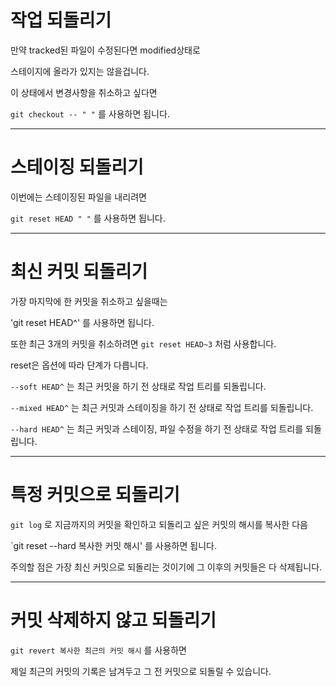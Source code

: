 # 작업 되돌리기

만약 tracked된 파일이 수정된다면 modified상태로 

스테이지에 올라가 있지는 않을겁니다.

이 상태에서 변경사항을 취소하고 싶다면 

`git checkout -- " "` 를 사용하면 됩니다.

---

# 스테이징 되돌리기

이번에는 스테이징된 파일을 내리려면

`git reset HEAD " "` 를 사용하면 됩니다.

---

# 최신 커밋 되돌리기

가장 마지막에 한 커밋을 취소하고 싶을때는

'git reset HEAD^' 를 사용하면 됩니다.

또한 최근 3개의 커밋을 취소하려면 `git reset HEAD~3` 처럼 사용합니다.

reset은 옵션에 따라 단계가 다릅니다.

`--soft HEAD^` 는 최근 커밋을 하기 전 상태로 작업 트리를 되돌립니다.

`--mixed HEAD^` 는 최근 커밋과 스테이징을 하기 전 상태로 작업 트리를 되돌립니다.

`--hard HEAD^` 는 최근 커밋과 스테이징, 파일 수정을 하기 전 상태로 작업 트리를 되돌립니다.

---

# 특정 커밋으로 되돌리기

`git log` 로 지금까지의 커밋을 확인하고 되돌리고 싶은 커밋의 해시를 복사한 다음

`git reset --hard 복사한 커밋 해시' 를 사용하면 됩니다.

주의할 점은 가장 최신 커밋으로 되돌리는 것이기에 그 이후의 커밋들은 다 삭제됩니다.

---

# 커밋 삭제하지 않고 되돌리기

`git revert 복사한 최근의 커밋 해시` 를 사용하면

제일 최근의 커밋의 기록은 남겨두고 그 전 커밋으로 되돌릴 수 있습니다.



